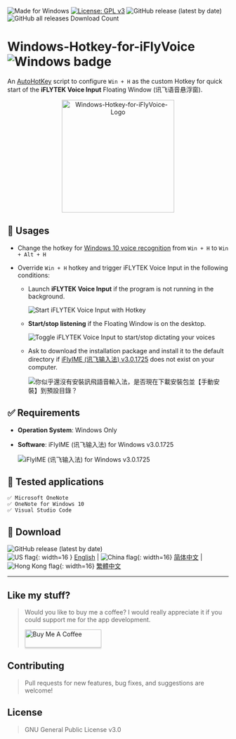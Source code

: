 
![Made for Windows](https://img.shields.io/badge/Made%20for-Windows-1f425f.svg) [![License: GPL v3](https://img.shields.io/badge/License-GPLv3-blue.svg)](https://www.gnu.org/licenses/gpl-3.0) ![GitHub release (latest by date)](https://img.shields.io/github/v/release/chriskyfung/voice-input-tools-for-windows) ![GitHub all releases
 Download Count](https://img.shields.io/github/downloads/chriskyfung/voice-input-tools-for-windows/total)

# Windows-Hotkey-for-iFlyVoice ![Windows badge](https://img.shields.io/badge/Windows-0078D6?style=for-the-badge&logo=windows&logoColor=white)

An [AutoHotKey](https://www.autohotkey.com/) script to configure `Win + H` as the custom Hotkey for quick start of the **iFLYTEK Voice Input** Floating Window (讯飞语音悬浮窗).

<p style="text-align:center">
  <img src="https://github.com/chriskyfung/voice-input-tools-for-windows/raw/main/Windows-Hotkey-for-iFlyVoice/doc/images/icon_256x256.png" width="256" height="256" alt="Windows-Hotkey-for-iFlyVoice-Logo">
</p>

## 🚀 Usages

- Change the hotkey for [Windows 10 voice recognition](https://support.microsoft.com/en-us/windows/use-voice-recognition-in-windows-10-83ff75bd-63eb-0b6c-18d4-6fae94050571) from `Win + H` to `Win + Alt + H`
- Override `Win + H` hotkey and trigger iFLYTEK Voice Input in the following conditions:

  - Launch **iFLYTEK Voice Input** if the program is not running in the background.

    ![Start iFLYTEK Voice Input with Hotkey](https://github.com/chriskyfung/voice-input-tools-for-windows/raw/main/Windows-Hotkey-for-iFlyVoice/doc/images/launch-iflyvoice-using-hotkey.png)

  - **Start/stop listening** if the Floating Window is on the desktop.

    ![Toggle iFLYTEK Voice Input to start/stop dictating your voices](https://github.com/chriskyfung/voice-input-tools-for-windows/raw/main/Windows-Hotkey-for-iFlyVoice/doc/images/toggle-iflyvoice-onoff.png)

  - Ask to download the installation package and install it to the default directory if [iFlyIME (讯飞输入法) v3.0.1725](https://srf.xunfei.cn/) does not exist on your computer.

    ![你似乎還沒有安裝訊飛語音輸入法，是否現在下載安裝包並【手動安裝】到預設目錄？](https://github.com/chriskyfung/voice-input-tools-for-windows/raw/3795c09f7926ce9470db8339e39321ed05db32de/Windows-Hotkey-for-iFlyVoice/doc/images/warning-if-cannot-find-iflyvoice-exe.png)

## ✅ Requirements

- **Operation System**: Windows Only
- **Software**: iFlyIME (讯飞输入法) for Windows v3.0.1725

   ![iFlyIME (讯飞输入法) for Windows v3.0.1725](https://github.com/chriskyfung/voice-input-tools-for-windows/raw/main/Windows-Hotkey-for-iFlyVoice/doc/images/iflyime-for-windwos-pc.png)

## 🧪 Tested applications

    ✅ Microsoft OneNote
    ✅ OneNote for Windows 10
    ✅ Visual Studio Code

## 🔽 Download

![GitHub release (latest by date)](https://img.shields.io/github/v/release/chriskyfung/voice-input-tools-for-windows)  \
![US flag](https://cdn.jsdelivr.net/gh/hjnilsson/country-flags@master/svg/us.svg){: width=16 } [English](https://github.com/chriskyfung/voice-input-tools-for-windows/releases/download/v2.1.2/Windows-Hotkey-for-iFlyVoice-en-32bit.exe) | ![China flag](https://cdn.jsdelivr.net/gh/hjnilsson/country-flags@master/svg/cn.svg){: width=16} [简体中文](https://github.com/chriskyfung/voice-input-tools-for-windows/releases/download/v2.1.2/Windows-Hotkey-for-iFlyVoice-zhs-32bit.exe) | ![Hong Kong flag](https://cdn.jsdelivr.net/gh/hjnilsson/country-flags@master/svg/hk.svg){: width=16} [繁體中文](https://github.com/chriskyfung/voice-input-tools-for-windows/releases/download/v2.1.2/Windows-Hotkey-for-iFlyVoice-zht-32bit.exe)

* * *

## Like my stuff?

> Would you like to buy me a coffee? I would really appreciate it if you could support me for the app development.
>
> <a href="https://www.buymeacoffee.com/chrisfungky"><img src="https://www.buymeacoffee.com/assets/img/custom_images/orange_img.png" alt="Buy Me A Coffee" style="height: 41px !important;width: 174px !important;box-shadow: 0px 3px 2px 0px rgba(190, 190, 190, 0.5) !important;-webkit-box-shadow: 0px 3px 2px 0px rgba(190, 190, 190, 0.5) !important;" target="_blank"></a>

## Contributing

> Pull requests for new features, bug fixes, and suggestions are welcome!

## License

> GNU General Public License v3.0